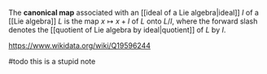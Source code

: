 The **canonical map** associated with an [[ideal of a Lie algebra|ideal]] $I$ of a [[Lie algebra]] $L$ is the map $x \mapsto x + I$ of $L$ onto $L/I$, where the forward slash denotes the [[quotient of Lie algebra by ideal|quotient]] of $L$ by $I$.  

https://www.wikidata.org/wiki/Q19596244

#todo this is a stupid note
